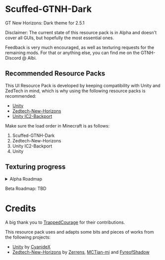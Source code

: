 # Scuffed-GTNH-Dark
GT New Horizons: Dark theme for 2.5.1

Disclaimer: The current state of this resource pack is in Alpha and doesn't cover all GUIs, but hopefully the most essential ones. 

Feedback is very much encouraged, as well as texturing requests for the remaining mods. For that or anything else, you can find me on the GTNH-Discord @ Albi.

## Recommended Resource Packs
This UI Resource Pack is developed by keeping compatibility with Unity and ZedTech in mind, which is why using the following resource packs is recommended:
- [Unity](https://github.com/Unity-Resource-Pack/Unity/tree/1.7.10)
- [Zedtech-New-Horizons](https://github.com/FyreofShadow/zedtech-new-horizons)
- [Unity IC2-Backport](https://www.curseforge.com/minecraft/texture-packs/unity-ic2-1-7-10-backport/files/2377036)

Make sure the load order in Minecraft is as follows:
1. Scuffed-GTNH-Dark
2. Zedtech-New-Horizons
3. Unity IC2-Backport
4. Unity

## Texturing progress
<details>
<summary>Alpha Roadmap</summary>
  
| Mod                     | Number of textures | Progress | Notes 		|
|-------------------------|--------------------|----------|-------------|
| Minecraft               | 22/22              | 100%     |				|
| NotEnoughItems          | 5/5                | 100%     |				|
| Gregtech                | 245/245            | 100%     | There are an additional 37 textures left, probably no texturing needed though |
| Applied Energistics 2   | 42/42              | 100%     |				|
| ModularUI				  | 24/24			   | 100%     |				|
| Nutrition				  | 1/1 			   | 100%	  |				|
| GT NEI Ore Plugin		  | 1/1 			   | 100%	  |				|
| NEI Custom Diagram	  | 1/1 			   | 100%	  |				|
| Tinker's Construct	  | 23/23 			   | 100%	  |				|
| Forestry				  | 38/38 			   | 100%	  |				|
| AE2FluidCrafting		  | 19/19 			   | 100% 	  |				|
| AE2Stuff		  		  | 2/2 			   | 100%	  |				|
| NEIAddons				  | 3/3 			   | 100%	  |				|
| Blood Magic		  	  | 7/7 			   | 100%	  |				|
| ArchitectureCraft		  | 1/1 			   | 100%	  |				|
| Avaritia				  | 4/4 			   | 100%	  |				|
| AvaritiaAddons		  | 2/2 			   | 100%	  |				|
| Backpack		  		  | 1/1 			   | 100% 	  |				|
| BattleGear 2		      | 2/2 			   | 100%	  |	There are an additional 10 textures, but they are super rarely used. Not a priority atm.|
| Baubles				  | 1/1 			   | 100%	  |				|
| BeeBetterAtBees		  | 1/1 			   | 100%	  |				|
| Botania		  		  | 5/5 			   | 100%	  |				|
| BetterQuesting		  | 1/1 			   | 100%	  |				|
| Chisel				  | 8/8 			   | 100%	  |				|
| IronChest				  | 6/6 			   | 100%	  |				|
| MobsInfo				  | 2/2 			   | 100%	  |				|
| TCNEIAdditions		  | 1/1 			   | 100%	  |				|
| Thaumcraft 4		  	  | 15/15 			   | 100%	  |				|
| structurelib			  | 1/1 			   | 100%	  |				|
| AdventureBackpack		  | 3/3 			   | 100%	  |				|
| AE2 Wireless ME Terminal| 3/3 			   | 100%	  |				|
| Overall				  | 490/490 		   | 100%  	  |				|
</details>

Beta Roadmap: TBD

# Credits
A big thank you to [TrappedCourage](https://github.com/TrappedCourage) for their contributions.

This resource pack uses and adapts some bits and pieces of works from the following projects:
- [Unity](https://github.com/Unity-Resource-Pack/Unity/tree/1.7.10) by [CyanideX](https://github.com/CyanideX)
- [Zedtech-New-Horizons](https://github.com/FyreofShadow/zedtech-new-horizons) by [Zerrens](https://forum.industrial-craft.net/core/user/12229-zerrens/), [MCTian-mi](https://github.com/MCTian-mi) and [FyreofShadow](https://github.com/FyreofShadow)
